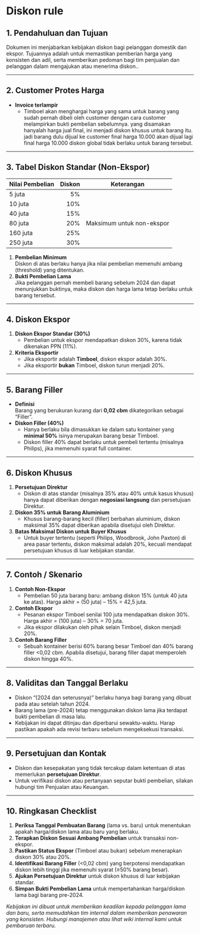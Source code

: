 # Diskon rule

## 1. Pendahuluan dan Tujuan
Dokumen ini menjabarkan kebijakan diskon bagi pelanggan domestik dan ekspor. Tujuannya adalah untuk memastikan pemberian harga yang konsisten dan adil, serta memberikan pedoman bagi tim penjualan dan pelanggan dalam mengajukan atau menerima diskon..

---

## 2. Customer Protes Harga
- **Invoice terlampir**  
  - Timboel akan menghargai harga yang sama untuk barang yang sudah pernah dibeli oleh customer dengan cara customer melampirkan bukti pembelian sebelumnya. yang disamakan hanyalah harga jual final, ini menjadi diskon khusus untuk barang itu. jadi barang dulu dijual ke customer final harga 10.000 akan dijual lagi final harga 10.000 diskon global tidak berlaku untuk barang tersebut.

---

## 3. Tabel Diskon Standar (Non-Ekspor)
| **Nilai Pembelian** | **Diskon** | **Keterangan**                                          |
|---------------------|-----------:|---------------------------------------------------------|
| 5 juta              | 5%         |                                                         |
| 10 juta             | 10%        |                                                         |
| 40 juta             | 15%        |                                    |
| 80 juta             | 20%        | Maksimum untuk non-ekspor         |
| 160 juta            | 25%        |                                    |
| 250 juta            | 30%        |                        |

1. **Pembelian Minimum**  
   Diskon di atas berlaku hanya jika nilai pembelian memenuhi ambang (threshold) yang ditentukan.  
2. **Bukti Pembelian Lama**  
   Jika pelanggan pernah membeli barang sebelum 2024 dan dapat menunjukkan buktinya, maka diskon dan harga lama tetap berlaku untuk barang tersebut.

---

## 4. Diskon Ekspor
1. **Diskon Ekspor Standar (30%)**  
   - Pembelian untuk ekspor mendapatkan diskon 30%, karena tidak dikenakan PPN (11%).  
2. **Kriteria Eksportir**  
   - Jika eksportir adalah **Timboel**, diskon ekspor adalah 30%.  
   - Jika eksportir **bukan** Timboel, diskon turun menjadi 20%.  

---

## 5. Barang Filler
- **Definisi**  
  Barang yang berukuran kurang dari **0,02 cbm** dikategorikan sebagai “Filler”.  
- **Diskon Filler (40%)**  
  - Hanya berlaku bila dimasukkan ke dalam satu kontainer yang **minimal 50%** isinya merupakan barang besar Timboel.  
  - Diskon filler 40% dapat berlaku untuk pembeli tertentu (misalnya Philips), jika memenuhi syarat full container.

---

## 6. Diskon Khusus
1. **Persetujuan Direktur**  
   - Diskon di atas standar (misalnya 35% atau 40% untuk kasus khusus) hanya dapat diberikan dengan **negosiasi langsung** dan persetujuan Direktur.  
2. **Diskon 35% untuk Barang Aluminium**  
   - Khusus barang-barang kecil (filler) berbahan aluminium, diskon maksimal 35% dapat diberikan apabila disetujui oleh Direktur.  
3. **Batas Maksimal Diskon untuk Buyer Khusus**  
   - Untuk buyer tertentu (seperti Philips, Woodbrook, John Paxton) di area pasar tertentu, diskon maksimal adalah 20%, kecuali mendapat persetujuan khusus di luar kebijakan standar.

---

## 7. Contoh / Skenario
1. **Contoh Non-Ekspor**  
   - Pembelian 50 juta barang baru: ambang diskon 15% (untuk 40 juta ke atas). Harga akhir = (50 juta) – 15% = 42,5 juta.  
2. **Contoh Ekspor**  
   - Pesanan ekspor Timboel senilai 100 juta mendapatkan diskon 30%. Harga akhir = (100 juta) – 30% = 70 juta.  
   - Jika ekspor dilakukan oleh pihak selain Timboel, diskon menjadi 20%.  
3. **Contoh Barang Filler**  
   - Sebuah kontainer berisi 60% barang besar Timboel dan 40% barang filler <0,02 cbm. Apabila disetujui, barang filler dapat memperoleh diskon hingga 40%.

---

## 8. Validitas dan Tanggal Berlaku
- Diskon “(2024 dan seterusnya)” berlaku hanya bagi barang yang dibuat pada atau setelah tahun 2024.  
- Barang lama (pre-2024) tetap menggunakan diskon lama jika terdapat bukti pembelian di masa lalu.  
- Kebijakan ini dapat ditinjau dan diperbarui sewaktu-waktu. Harap pastikan apakah ada revisi terbaru sebelum mengeksekusi transaksi.

---

## 9. Persetujuan dan Kontak
- Diskon dan kesepakatan yang tidak tercakup dalam ketentuan di atas memerlukan **persetujuan Direktur**.  
- Untuk verifikasi diskon atau pertanyaan seputar bukti pembelian, silakan hubungi tim Penjualan atau Keuangan.

---

## 10. Ringkasan Checklist
1. **Periksa Tanggal Pembuatan Barang** (lama vs. baru) untuk menentukan apakah harga/diskon lama atau baru yang berlaku.  
2. **Terapkan Diskon Sesuai Ambang Pembelian** untuk transaksi non-ekspor.  
3. **Pastikan Status Ekspor** (Timboel atau bukan) sebelum menerapkan diskon 30% atau 20%.  
4. **Identifikasi Barang Filler** (<0,02 cbm) yang berpotensi mendapatkan diskon lebih tinggi jika memenuhi syarat (≥50% barang besar).  
5. **Ajukan Persetujuan Direktur** untuk diskon khusus di luar kebijakan standar.  
6. **Simpan Bukti Pembelian Lama** untuk mempertahankan harga/diskon lama bagi barang pre-2024.

*Kebijakan ini dibuat untuk memberikan keadilan kepada pelanggan lama dan baru, serta memudahkan tim internal dalam memberikan penawaran yang konsisten. Hubungi manajemen atau lihat wiki internal kami untuk pembaruan terbaru.*
